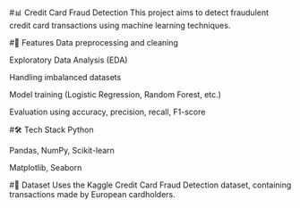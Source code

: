 #📊 Credit Card Fraud Detection
This project aims to detect fraudulent credit card transactions using machine learning techniques.

#🚀 Features
Data preprocessing and cleaning

Exploratory Data Analysis (EDA)

Handling imbalanced datasets

Model training (Logistic Regression, Random Forest, etc.)

Evaluation using accuracy, precision, recall, F1-score

#🛠️ Tech Stack
Python

Pandas, NumPy, Scikit-learn

Matplotlib, Seaborn

#📂 Dataset
Uses the Kaggle Credit Card Fraud Detection dataset, containing transactions made by European cardholders.
